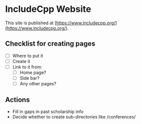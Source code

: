 # IncludeCpp Website

This site is published at [https://www.includecpp.org/](https://www.includecpp.org/).

## Checklist for creating pages

* [ ] Where to put it
* [ ] Create it
* [ ] Link to it from:
    * [ ] Home page?
    * [ ] Side bar?
    * [ ] Any other pages?

## Actions

* Fill in gaps in past scholarship info
* Decide whether to create sub-directories like /conferences/
